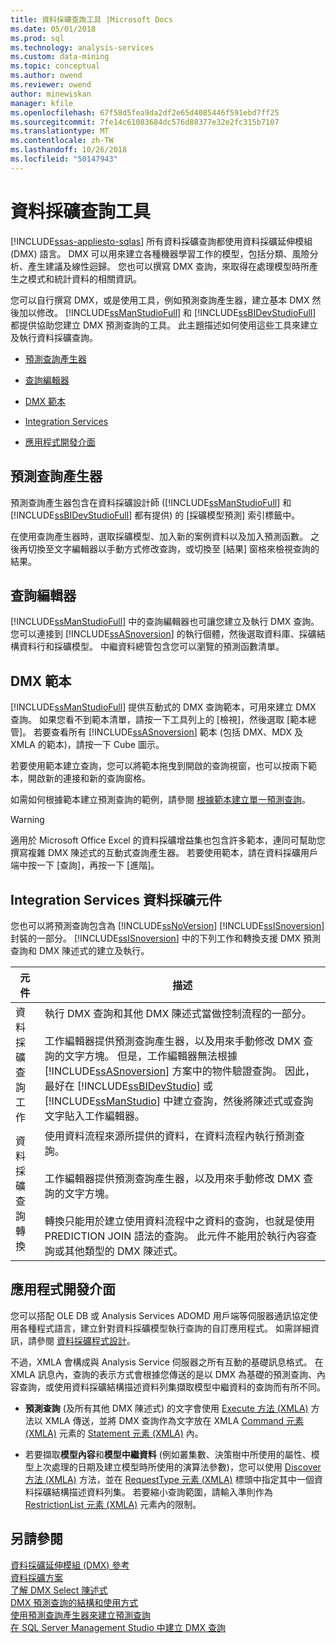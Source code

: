 ```yaml
---
title: 資料採礦查詢工具 |Microsoft Docs
ms.date: 05/01/2018
ms.prod: sql
ms.technology: analysis-services
ms.custom: data-mining
ms.topic: conceptual
ms.author: owend
ms.reviewer: owend
author: minewiskan
manager: kfile
ms.openlocfilehash: 67f58d5fea9da2df2e65d4085446f591ebd7ff25
ms.sourcegitcommit: 7fe14c61083684dc576d88377e32e2fc315b7107
ms.translationtype: MT
ms.contentlocale: zh-TW
ms.lasthandoff: 10/26/2018
ms.locfileid: "50147943"
---
```

# <a name="data-mining-query-tools"></a>資料採礦查詢工具
[!INCLUDE[ssas-appliesto-sqlas](../../includes/ssas-appliesto-sqlas.md)]
  所有資料採礦查詢都使用資料採礦延伸模組 (DMX) 語言。 DMX 可以用來建立各種機器學習工作的模型，包括分類、風險分析、產生建議及線性迴歸。 您也可以撰寫 DMX 查詢，來取得在處理模型時所產生之模式和統計資料的相關資訊。  
  
 您可以自行撰寫 DMX，或是使用工具，例如預測查詢產生器，建立基本 DMX 然後加以修改。 [!INCLUDE[ssManStudioFull](../../includes/ssmanstudiofull-md.md)] 和 [!INCLUDE[ssBIDevStudioFull](../../includes/ssbidevstudiofull-md.md)] 都提供協助您建立 DMX 預測查詢的工具。 此主題描述如何使用這些工具來建立及執行資料採礦查詢。  
  
-   [預測查詢產生器](#bkmk_Builder)  
  
-   [查詢編輯器](#bkmk_QueryEditor)  
  
-   [DMX 範本](#bkmk_Templates)  
  
-   [Integration Services](#bkmk_SSIS)  
  
-   [應用程式開發介面](#bkmk_API)  
  
##  <a name="bkmk_Builder"></a> 預測查詢產生器  
 預測查詢產生器包含在資料採礦設計師 ([!INCLUDE[ssManStudioFull](../../includes/ssmanstudiofull-md.md)] 和 [!INCLUDE[ssBIDevStudioFull](../../includes/ssbidevstudiofull-md.md)] 都有提供) 的 [採礦模型預測] 索引標籤中。  
  
 在使用查詢產生器時，選取採礦模型、加入新的案例資料以及加入預測函數。 之後再切換至文字編輯器以手動方式修改查詢，或切換至 [結果] 窗格來檢視查詢的結果。  
  
##  <a name="bkmk_QueryEditor"></a> 查詢編輯器  
 [!INCLUDE[ssManStudioFull](../../includes/ssmanstudiofull-md.md)] 中的查詢編輯器也可讓您建立及執行 DMX 查詢。 您可以連接到 [!INCLUDE[ssASnoversion](../../includes/ssasnoversion-md.md)] 的執行個體，然後選取資料庫、採礦結構資料行和採礦模型。 中繼資料總管包含您可以瀏覽的預測函數清單。  
  
##  <a name="bkmk_Templates"></a> DMX 範本  
 [!INCLUDE[ssManStudioFull](../../includes/ssmanstudiofull-md.md)] 提供互動式的 DMX 查詢範本，可用來建立 DMX 查詢。 如果您看不到範本清單，請按一下工具列上的 [檢視]，然後選取 [範本總管]。 若要查看所有 [!INCLUDE[ssASnoversion](../../includes/ssasnoversion-md.md)] 範本 (包括 DMX、MDX 及 XMLA 的範本)，請按一下 Cube 圖示。  
  
 若要使用範本建立查詢，您可以將範本拖曳到開啟的查詢視窗，也可以按兩下範本，開啟新的連接和新的查詢窗格。  
  
 如需如何根據範本建立預測查詢的範例，請參閱 [根據範本建立單一預測查詢](../../analysis-services/data-mining/create-a-singleton-prediction-query-from-a-template.md)。  
  
> [!WARNING]  
>  適用於 Microsoft Office Excel 的資料採礦增益集也包含許多範本，連同可幫助您撰寫複雜 DMX 陳述式的互動式查詢產生器。 若要使用範本，請在資料採礦用戶端中按一下 [查詢]，再按一下 [進階]。  
  
##  <a name="bkmk_SSIS"></a> Integration Services 資料採礦元件  
 您也可以將預測查詢包含為 [!INCLUDE[ssNoVersion](../../includes/ssnoversion-md.md)] [!INCLUDE[ssISnoversion](../../includes/ssisnoversion-md.md)] 封裝的一部分。 [!INCLUDE[ssISnoversion](../../includes/ssisnoversion-md.md)] 中的下列工作和轉換支援 DMX 預測查詢和 DMX 陳述式的建立及執行。  
  
|元件|描述|  
|---------------|-----------------|  
|資料採礦查詢工作|執行 DMX 查詢和其他 DMX 陳述式當做控制流程的一部分。<br /><br /> 工作編輯器提供預測查詢產生器，以及用來手動修改 DMX 查詢的文字方塊。 但是，工作編輯器無法根據 [!INCLUDE[ssASnoversion](../../includes/ssasnoversion-md.md)] 方案中的物件驗證查詢。 因此，最好在 [!INCLUDE[ssBIDevStudio](../../includes/ssbidevstudio-md.md)] 或 [!INCLUDE[ssManStudio](../../includes/ssmanstudio-md.md)] 中建立查詢，然後將陳述式或查詢文字貼入工作編輯器。|  
|資料採礦查詢轉換|使用資料流程來源所提供的資料，在資料流程內執行預測查詢。<br /><br /> 工作編輯器提供預測查詢產生器，以及用來手動修改 DMX 查詢的文字方塊。<br /><br /> 轉換只能用於建立使用資料流程中之資料的查詢，也就是使用 PREDICTION JOIN 語法的查詢。 此元件不能用於執行內容查詢或其他類型的 DMX 陳述式。|  
  
##  <a name="bkmk_API"></a> 應用程式開發介面  
 您可以搭配 OLE DB 或 Analysis Services ADOMD 用戶端等伺服器通訊協定使用各種程式語言，建立針對資料採礦模型執行查詢的自訂應用程式。 如需詳細資訊，請參閱 [資料採礦程式設計](../../analysis-services/data-mining-programming.md)。  
  
 不過，XMLA 會構成與 Analysis Service 伺服器之所有互動的基礎訊息格式。 在 XMLA 訊息內，查詢的表示方式會根據您傳送的是以 DMX 為基礎的預測查詢、內容查詢，或使用資料採礦結構描述資料列集擷取模型中繼資料的查詢而有所不同。  
  
-   **預測查詢** (及所有其他 DMX 陳述式) 的文字會使用 [Execute 方法 &#40;XMLA&#41;](https://docs.microsoft.com/bi-reference/xmla/xml-elements-methods-execute) 方法以 XMLA 傳送，並將 DMX 查詢作為文字放在 XMLA [Command 元素 &#40;XMLA&#41;](https://docs.microsoft.com/bi-reference/xmla/xml-elements-properties/command-element-xmla) 元素的 [Statement 元素 &#40;XMLA&#41;](https://docs.microsoft.com/bi-reference/xmla/xml-elements-commands/statement-element-xmla) 內。  
  
-   若要擷取**模型內容**和**模型中繼資料** (例如叢集數、決策樹中所使用的屬性、模型上次處理的日期及建立模型時所使用的演算法參數)，您可以使用 [Discover 方法 &#40;XMLA&#41;](https://docs.microsoft.com/bi-reference/xmla/xml-elements-methods-discover) 方法，並在 [RequestType 元素 &#40;XMLA&#41;](https://docs.microsoft.com/bi-reference/xmla/xml-elements-properties/requesttype-element-xmla) 標頭中指定其中一個資料採礦結構描述資料列集。 若要縮小查詢範圍，請輸入準則作為 [RestrictionList 元素 &#40;XMLA&#41;](https://docs.microsoft.com/bi-reference/xmla/xml-elements-properties/restrictionlist-element-xmla) 元素內的限制。  
  
## <a name="see-also"></a>另請參閱  
 [資料採礦延伸模組 &#40;DMX&#41; 參考](../../dmx/data-mining-extensions-dmx-reference.md)   
 [資料採礦方案](../../analysis-services/data-mining/data-mining-solutions.md)   
 [了解 DMX Select 陳述式](../../dmx/understanding-the-dmx-select-statement.md)   
 [DMX 預測查詢的結構和使用方式](../../dmx/structure-and-usage-of-dmx-prediction-queries.md)   
 [使用預測查詢產生器來建立預測查詢](../../analysis-services/data-mining/create-a-prediction-query-using-the-prediction-query-builder.md)   
 [在 SQL Server Management Studio 中建立 DMX 查詢](../../analysis-services/data-mining/create-a-dmx-query-in-sql-server-management-studio.md)  
  
  
